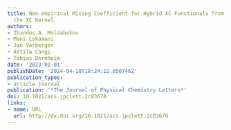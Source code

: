```yaml
---
title: Non-empirical Mixing Coefficient for Hybrid XC Functionals from Analysis of
  the XC Kernel
authors:
- Zhandos A. Moldabekov
- Mani Lokamani
- Jan Vorberger
- Attila Cangi
- Tobias Dornheim
date: '2023-02-01'
publishDate: '2024-04-18T18:24:12.850746Z'
publication_types:
- article-journal
publication: '*The Journal of Physical Chemistry Letters*'
doi: 10.1021/acs.jpclett.2c03670
links:
- name: URL
  url: http://dx.doi.org/10.1021/acs.jpclett.2c03670
---
```

